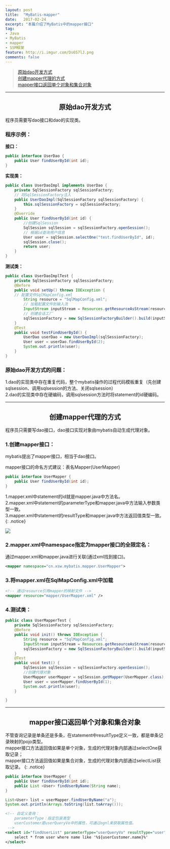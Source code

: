 ```yaml
---
layout: post
title:  "MyBatis-mapper"
date:   2017-02-24
excerpt: "本篇介绍了MyBatis中的mapper接口"
tag:
- Java 
- MyBatis
- mapper
- SSM框架
feature: http://i.imgur.com/Ds6S7lJ.png
comments: false
---  
```


><a href="#1">原始dao开发方式</a>  
><a href="#2">创建mapper代理的方式</a>   
><a href="#3">mapper接口返回单个对象和集合对象</a>    


***

<a name="1"></a>

## <center>原始dao开发方式</center>  

程序员需要写dao接口和dao的实现类。  

### 程序示例：

**接口：**

```java
public interface UserDao {
	public User findUserById(int id);
}
```

**实现类：**

```java
public class UserDaoImpl implements UserDao {
	private SqlSessionFactory sqlSessionFactory;
	// 将SqlSessionFactory注入
	public UserDaoImpl(SqlSessionFactory sqlSessionFactory) {
		this.sqlSessionFactory = sqlSessionFactory;
	}
	@Override
	public User findUserById(int id) {
		//创建SqlSession
		SqlSession sqlSession = sqlSessionFactory.openSession();
		// 根据id查询用户信息
		User user = sqlSession.selectOne("test.findUserById", id);
		sqlSession.close();
		return user;
	}
}
```


**测试类：**

```java
public class UserDaoImplTest {
	private SqlSessionFactory sqlSessionFactory;
	@Before
	public void setUp() throws IOException {
	// 配置文件SqlMapConfig.xml
		String resource = "SqlMapConfig.xml"; 
		// 加载配置文件到输入流
		InputStream inputStream = Resources.getResourceAsStream(resource);
		// 创建会话工厂
		sqlSessionFactory = new SqlSessionFactoryBuilder().build(inputStream);
	}
	@Test
	public void testFindUserById() {
		UserDao userDao = new UserDaoImpl(sqlSessionFactory);
		User user = userDao.findUserById(2);
		System.out.println(user);
	}
}
```

### 原始dao开发方式的问题：

1.dao的实现类中存在重复代码，整个mybatis操作的过程代码模板重复（先创建sqlsession、调用sqlsession的方法、关闭sqlsession）  
2.dao的实现类中存在硬编码，调用sqlsession方法时将statement的id硬编码。  


***

<a name="2"></a>

## <center>创建mapper代理的方式</center>  

程序员只需要写dao接口，dao接口实现对象由mybatis自动生成代理对象。

### 1.创建mapper接口：

mybatis提出了mapper接口，相当于dao接口。

mapper接口的命名方式建议：表名Mapper(UserMapper)

```java
public interface UserMapper {	
	public User findUserById(int id);				
}
```

1.mapper.xml中statement的id就是mapper.java中方法名。  
2.mapper.xml中statement的parameterType和mapper.java中方法输入参数类型一致。  
3.mapper.xml中statement的resultType和mapper.java中方法返回值类型一致。
{: .notice}

![](http://wx1.sinaimg.cn/large/83e1667dgy1fd1c7e5j52j212u0axq4c.jpg)

### 2.mapper.xml中namespace指定为mapper接口的全限定名：

通过mapper.xml和mapper.java进行关联(通过xml找到接口)。   

```xml
<mapper namespace="cn.xsw.mybatis.mapper.UserMapper">
```

### 3.将mapper.xml在SqlMapConfig.xml中加载

```xml
<!-- 通过resource引用mapper的映射文件 -->
<mapper resource="mapper/UserMapper.xml" />
```

### 4.测试类：

```java
public class UserMapperTest {
	private SqlSessionFactory sqlSessionFactory;
	@Before
	public void init() throws IOException {
		String resource = "SqlMapConfig.xml"; 
		InputStream inputStream = Resources.getResourceAsStream(resource);
		sqlSessionFactory = new SqlSessionFactoryBuilder().build(inputStream);
	}
	@Test
	public void test() {
		SqlSession sqlSession = sqlSessionFactory.openSession();
		//创建代理对象
		UserMapper userMapper = sqlSession.getMapper(UserMapper.class);
		User user = userMapper.findUserById(1);
		System.out.println(user);
	}

}
```


***

<a name="3"></a>

## <center>mapper接口返回单个对象和集合对象</center>  

不管查询记录是单条还是多条，在statement中resultType定义一致，都是单条记录映射的pojo类型。  
mapper接口方法返回值如果是单个对象，生成的代理对象内部通过selectOne获取记录；  
mapper接口方法返回值如果是集合对象，生成的代理对象内部通过selectList获取记录。 
{: .notice} 

```java
public interface UserMapper {	
	public User findUserById(int id);	
	public List <User> findUserByName(String name);
}
```

```java
List<User> list = userMapper.findUserByName("a");
System.out.println(Arrays.toString(list.toArray()));
```

```xml
<!-- 自定义查询：
	parameterType：指定包装类型
	userCustomer是userQueryVo中的属性，可通过ognl来获取属性值。
 -->
<select id="findUserList" parameterType="userQueryVo" resultType="user">
	select * from user where name like '%${userCustomer.name}%'
</select>
```

